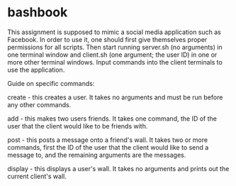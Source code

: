 # bashbook

This assignment is supposed to mimic a social media application such as Facebook. In order to use it, one should first give themselves proper permissions for all scripts. Then start running server.sh (no arguments) in one terminal window and client.sh (one argument; the user ID) in one or more other terminal windows. Input commands into the client terminals to use the application.


Guide on specific commands:

create - this creates a user. It takes no arguments and must be run before any other commands.

add - this makes two users friends. It takes one command, the ID of the user that the client would like to be friends with.

post - this posts a message onto a friend's wall. It takes two or more commands, first the ID of the user that the client would like to send a message to, and the remaining arguments are the messages.

display - this displays a user's wall. It takes no arguments and prints out the current client's wall.
